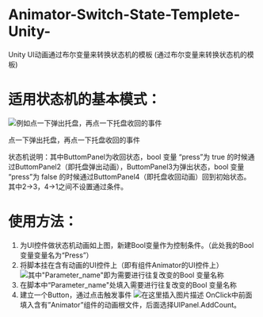 # Animator-Switch-State-Templete-Unity-
Unity UI动画通过布尔变量来转换状态机的模板
(通过布尔变量来转换状态机的模板)
# 适用状态机的基本模式：
![例如点一下弹出托盘，再点一下托盘收回的事件](https://img-blog.csdnimg.cn/2020051119474452.png)

点一下弹出托盘，再点一下托盘收回的事件

状态机说明：其中ButtomPanel为收回状态，bool 变量 “press”为 true 的时候通过ButtomPanel2（即托盘弹出动画），ButtomPanel3为弹出状态，bool 变量 “press”为 false 的时候通过ButtomPanel4（即托盘收回动画）回到初始状态。
其中2→3，4→1之间不设置通过条件。

# 使用方法：
 1. 为UI控件做状态机动画如上图，新建Bool变量作为控制条件。（此处我的Bool变量变量名为“Press”）
 2. 将脚本挂在含有动画的UI控件上（即有组件Animator的UI控件上）
![其中"Parameter_name"即为需要进行往复改变的Bool 变量名称](https://img-blog.csdnimg.cn/20200511195736621.png)
 3. 在脚本中“Parameter_name"处填入需要进行往复改变的Bool 变量名称
 4. 建立一个Button，通过点击触发事件
![在这里插入图片描述](https://img-blog.csdnimg.cn/20200511200502193.png)
OnClick中前面填入含有”Animator”组件的动画根文件，后面选择UIPanel.AddCount。
